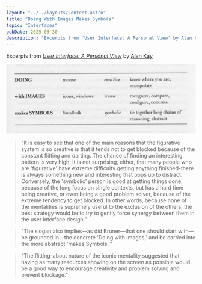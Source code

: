 ```yaml
---
layout: "../../layouts/Content.astro"
title: "Doing With Images Makes Symbols"
topic: "Interfaces"
pubDate: 2025-03-30
description: "Excerpts from 'User Interface: A Personal View' by Alan Kay."
---
```


Excerpts from [_User Interface: A Personal View_](https://tinlizzie.org/VPRIPapers/hc_user_interface.pdf) by [Alan Kay](https://en.wikipedia.org/wiki/Alan_Kay)

![Doing with images makes symbols table](../../images/doing-images-symbols.png)

> "It is easy to see that one of the main reasons that the figurative system is so creative is that it tends not to get blocked because of the constant flitting and darting. The chance of finding an interesting pattern is very high. It is not surprising, either, that many people who are 'figurative' have extreme difficulty getting anything finished-there is always something new and interesting that pops up to distract. Conversely, the 'symbolic' person is good at getting things done, because of the long focus on single contexts, but has a hard time being creative, or even being a good problem solver, because of the extreme tendency to get blocked. In other words, because none of the mentalities is supremely useful to the exclusion of the others, the best strategy would be to try to gently force synergy between them in the user interface design."

> "The slogan also implies—as did Bruner—that one should start with—be grounded in—the concrete 'Doing with Images,' and be carried into the more abstract 'makes Symbols.'"

> "The flitting-about nature of the iconic mentality suggested that having as many resources showing on the screen as possible would be a good way to encourage creativity and problem solving and prevent blockage."
